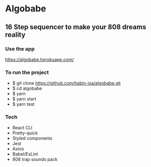 # Algobabe

## 16 Step sequencer to make your 808 dreams reality

### Use the app

https://algobabe.herokuapp.com/

### To run the project

- \$ git clone https://github.com/habin-isa/algobabe.git
- \$ cd algobabe
- \$ yarn
- \$ yarn start
- \$ yarn test

### Tech

- React CLI
- Pretty-quick
- Styled components
- Jest
- Axios
- Babel/EsLint
- 808 trap sounds pack

